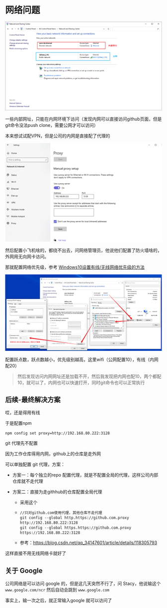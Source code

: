 # 网络问题

![image-20220520150243983](md-imgs/net-priority.assets/image-20220520150243983.png)

一些内部网址，只能在内网环境下访问（发现内网可以直接访问github页面，但是git命令没法push clone，需要公网才可以访问）

本来想试试配VPN，但是公司的内网是直接配了代理的

![image-20220520150452066](md-imgs/net-priority.assets/image-20220520150452066.png)

然后配置小飞机啥的，都绕不出去，问网络管理员，他说他们配置了防火墙啥的，外网用无向网卡访问。

那就配置网络优先级，参考 [Windows10设置有线/无线网络优先级的方法](http://www.360doc.com/content/21/0112/09/66598049_956441801.shtml)

![image-20220520151245411](md-imgs/net-priority.assets/image-20220520151245411.png)

配置跃点数，跃点数越小，优先级别越高，这里wifi（公网配置10），有线（内网配20）

> 然后发现访问内网网址还是加载不开，然后我发现把内网也配10，两个都配10，就可以了，内网也可以快速打开，同时git命令也可以正常执行

## 后续-最终解决方案

哎，还是得用有线

于是配置npm

```shell
npm config set proxy=http://192.168.80.222:3128
```

git 代理先不配置

因为工作仓库得用内网，github上的仓库是走外网

可以单独配置 git 代理，方案：

+ 方案一：每个独立的repo 配置代理，就是不配置全局的代理，这样公司内部仓库就不走代理

+ 方案二：直接为走githhub的仓库配置全局代理

  + 采用这个

  + ```
    //只对github.com使用代理，其他仓库不走代理
    git config --global http.https://github.com.proxy http://192.168.80.222:3128
    git config --global https.https://github.com.proxy https://192.168.80.222:3128
    ```

  + 参考：https://blog.csdn.net/qq_34147601/article/details/118305793

这样直接不用无线网络卡就好了



## 关于 Google

公司网络是可以访问 google 的，但是这几天突然不行了，问 Stacy，他说输这个 `www.google.com/ncr` 然后自动会跳到 `www.google.com`

事实上，输一次之后，就正常输入google 就可以访问了